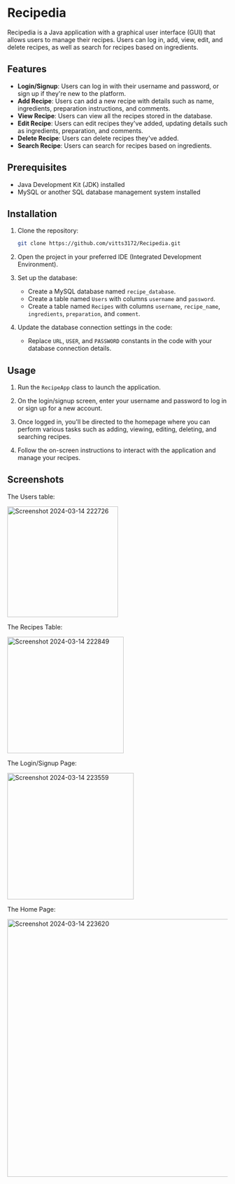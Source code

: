 # Recipedia

Recipedia is a Java application with a graphical user interface (GUI) that allows users to manage their recipes. Users can log in, add, view, edit, and delete recipes, as well as search for recipes based on ingredients.

## Features

- **Login/Signup**: Users can log in with their username and password, or sign up if they're new to the platform.
- **Add Recipe**: Users can add a new recipe with details such as name, ingredients, preparation instructions, and comments.
- **View Recipe**: Users can view all the recipes stored in the database.
- **Edit Recipe**: Users can edit recipes they've added, updating details such as ingredients, preparation, and comments.
- **Delete Recipe**: Users can delete recipes they've added.
- **Search Recipe**: Users can search for recipes based on ingredients.

## Prerequisites

- Java Development Kit (JDK) installed
- MySQL or another SQL database management system installed

## Installation

1. Clone the repository:

   ```bash
   git clone https://github.com/vitts3172/Recipedia.git
   ```

2. Open the project in your preferred IDE (Integrated Development Environment).

3. Set up the database:
   - Create a MySQL database named `recipe_database`.
   - Create a table named `Users` with columns `username` and `password`.
   - Create a table named `Recipes` with columns `username`, `recipe_name`, `ingredients`, `preparation`, and `comment`.

4. Update the database connection settings in the code:
   - Replace `URL`, `USER`, and `PASSWORD` constants in the code with your database connection details.

## Usage

1. Run the `RecipeApp` class to launch the application.

2. On the login/signup screen, enter your username and password to log in or sign up for a new account.

3. Once logged in, you'll be directed to the homepage where you can perform various tasks such as adding, viewing, editing, deleting, and searching recipes.

4. Follow the on-screen instructions to interact with the application and manage your recipes.

## Screenshots
The Users table:

<img width="253" alt="Screenshot 2024-03-14 222726" src="https://github.com/vitts3172/Recipedia/assets/95370870/4a9a3b31-8858-43fc-8fdc-fac140d3da95">

The Recipes Table:

<img width="266" alt="Screenshot 2024-03-14 222849" src="https://github.com/vitts3172/Recipedia/assets/95370870/dcaf1234-bfbb-4912-85a7-4c184f079ee0">

The Login/Signup Page:

<img width="289" alt="Screenshot 2024-03-14 223559" src="https://github.com/vitts3172/Recipedia/assets/95370870/21adcf83-e40d-4423-a62f-539ac231c173">

The Home Page:

<img width="589" alt="Screenshot 2024-03-14 223620" src="https://github.com/vitts3172/Recipedia/assets/95370870/9f9ded69-0dce-439d-adb2-39348009df9f">






